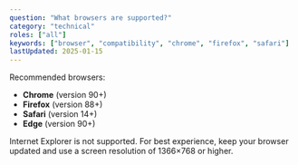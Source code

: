 ```yaml
---
question: "What browsers are supported?"
category: "technical"
roles: ["all"]
keywords: ["browser", "compatibility", "chrome", "firefox", "safari"]
lastUpdated: 2025-01-15
---
```


Recommended browsers:

- **Chrome** (version 90+)
- **Firefox** (version 88+)
- **Safari** (version 14+)
- **Edge** (version 90+)

Internet Explorer is not supported. For best experience, keep your browser updated and use a screen resolution of 1366×768 or higher.